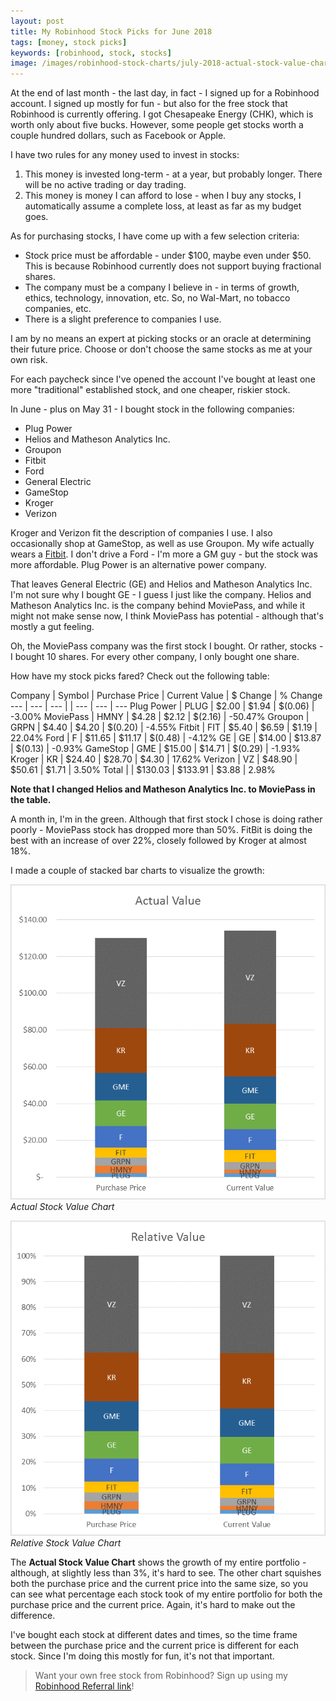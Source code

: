 ```yaml
---
layout: post
title: My Robinhood Stock Picks for June 2018
tags: [money, stock picks]
keywords: [robinhood, stock, stocks]
image: /images/robinhood-stock-charts/july-2018-actual-stock-value-chart.png
---
```


At the end of last month - the last day, in fact - I signed up for a Robinhood account. I signed up mostly for fun - but also for the free stock that Robinhood is currently offering. I got Chesapeake Energy (CHK), which is worth only about five bucks. However, some people get stocks worth a couple hundred dollars, such as Facebook or Apple.

I have two rules for any money used to invest in stocks:

1. This money is invested long-term - at a year, but probably longer. There will be no active trading or day trading.
2. This money is money I can afford to lose - when I buy any stocks, I automatically assume a complete loss, at least as far as my budget goes.

As for purchasing stocks, I have come up with a few selection criteria:

* Stock price must be affordable - under $100, maybe even under $50. This is because Robinhood currently does not support buying fractional shares.
* The company must be a company I believe in - in terms of growth, ethics, technology, innovation, etc. So, no Wal-Mart, no tobacco companies, etc.
* There is a slight preference to companies I use.

I am by no means an expert at picking stocks or an oracle at determining their future price. Choose or don't choose the same stocks as me at your own risk.

For each paycheck since I've opened the account I've bought at least one more "traditional" established stock, and one cheaper, riskier stock.

In June - plus on May 31 - I bought stock in the following companies:

* Plug Power
* Helios and Matheson Analytics Inc.
* Groupon
* Fitbit
* Ford
* General Electric
* GameStop
* Kroger
* Verizon

Kroger and Verizon fit the description of companies I use. I also occasionally shop at GameStop, as well as use Groupon. My wife actually wears a [Fitbit](https://www.amazon.com/Fitbit-Wireless-Activity-Wristband-Tangerine/dp/B00N2BWKGG/?tag=hendrixjoseph-20). I don't drive a Ford - I'm more a GM guy - but the stock was more affordable. Plug Power is an alternative power company.

That leaves General Electric (GE) and Helios and Matheson Analytics Inc. I'm not sure why I bought GE - I guess I just like the company. Helios and Matheson Analytics Inc. is the company behind MoviePass, and while it might not make sense now, I think MoviePass has potential - although that's mostly a gut feeling.

Oh, the MoviePass company was the first stock I bought. Or rather, stocks - I bought 10 shares. For every other company, I only bought one share.

How have my stock picks fared? Check out the following table:

Company | Symbol | Purchase Price | Current Value | $ Change | % Change
--- | --- | --- | | --- | --- | ---
Plug Power | PLUG |  $2.00  |  $1.94  |  $(0.06) | -3.00%
MoviePass | HMNY |  $4.28  |  $2.12  |  $(2.16) | -50.47%
Groupon | GRPN |  $4.40  |  $4.20  |  $(0.20) | -4.55%
Fitbit | FIT |  $5.40  |  $6.59  |  $1.19  | 22.04%
Ford | F |  $11.65  |  $11.17  |  $(0.48) | -4.12%
GE | GE |  $14.00  |  $13.87  |  $(0.13) | -0.93%
GameStop | GME |  $15.00  |  $14.71  |  $(0.29) | -1.93%
Kroger | KR |  $24.40  |  $28.70  |  $4.30  | 17.62%
Verizon | VZ |  $48.90  |  $50.61  |  $1.71  | 3.50%
Total |  |  $130.03  |  $133.91  |  $3.88  | 2.98%

**Note that I changed Helios and Matheson Analytics Inc. to MoviePass in the table.**

A month in, I'm in the green. Although that first stock I chose is doing rather poorly - MoviePass stock has dropped more than 50%. FitBit is doing the best with an increase of over 22%, closely followed by Kroger at almost 18%.

I made a couple of stacked bar charts to visualize the growth:

![Actual Stock Value Chart](/images/robinhood-stock-charts/july-2018-actual-stock-value-chart.png)
*Actual Stock Value Chart*

![Relative Stock Value Chart](/images/robinhood-stock-charts/july-2018-relative-stock-value-chart.png)
*Relative Stock Value Chart*

The **Actual Stock Value Chart** shows the growth of my entire portfolio - although, at slightly less than 3%, it's hard to see. The other chart squishes both the purchase price and the current price into the same size, so you can see what percentage each stock took of my entire portfolio for both the purchase price and the current price. Again, it's hard to make out the difference.

I've bought each stock at different dates and times, so the time frame between the purchase price and the current price is different for each stock. Since I'm doing this mostly for fun, it's not that important.

> Want your own free stock from Robinhood? Sign up using my [Robinhood Referral link](https://hendrixjoseph.github.io/robinhood/)!

